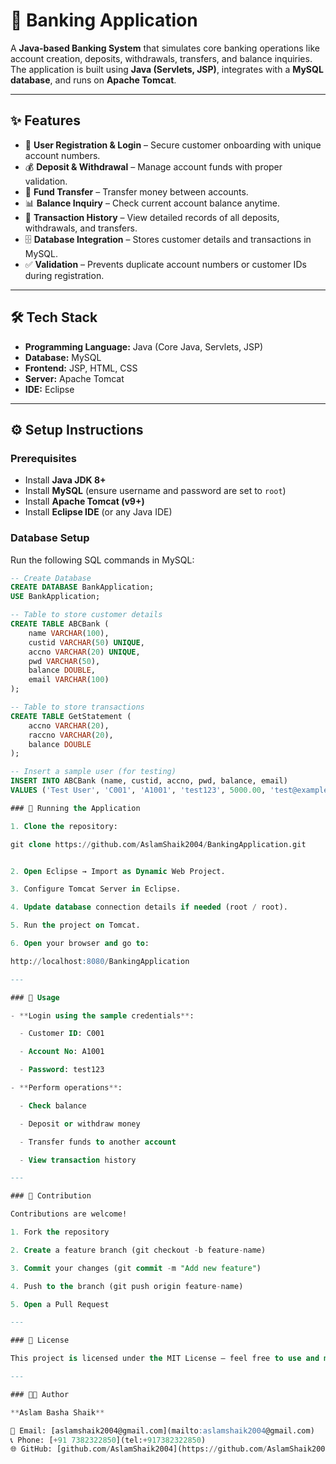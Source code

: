 # 🏦 Banking Application

A **Java-based Banking System** that simulates core banking operations like account creation, deposits, withdrawals, transfers, and balance inquiries.  
The application is built using **Java (Servlets, JSP)**, integrates with a **MySQL database**, and runs on **Apache Tomcat**.

---

## ✨ Features
- 🔑 **User Registration & Login** – Secure customer onboarding with unique account numbers.  
- 💰 **Deposit & Withdrawal** – Manage account funds with proper validation.  
- 🔄 **Fund Transfer** – Transfer money between accounts.  
- 📊 **Balance Inquiry** – Check current account balance anytime.  
- 🧾 **Transaction History** – View detailed records of all deposits, withdrawals, and transfers.  
- 🗄️ **Database Integration** – Stores customer details and transactions in MySQL.  
- ✅ **Validation** – Prevents duplicate account numbers or customer IDs during registration.  

---

## 🛠️ Tech Stack
- **Programming Language:** Java (Core Java, Servlets, JSP)  
- **Database:** MySQL  
- **Frontend:** JSP, HTML, CSS  
- **Server:** Apache Tomcat  
- **IDE:** Eclipse  

---

## ⚙️ Setup Instructions

### Prerequisites
- Install **Java JDK 8+**  
- Install **MySQL** (ensure username and password are set to `root`)  
- Install **Apache Tomcat (v9+)**  
- Install **Eclipse IDE** (or any Java IDE)

### Database Setup
Run the following SQL commands in MySQL:

```sql
-- Create Database
CREATE DATABASE BankApplication;
USE BankApplication;

-- Table to store customer details
CREATE TABLE ABCBank (
    name VARCHAR(100),
    custid VARCHAR(50) UNIQUE,
    accno VARCHAR(20) UNIQUE,
    pwd VARCHAR(50),
    balance DOUBLE,
    email VARCHAR(100)
);

-- Table to store transactions
CREATE TABLE GetStatement (
    accno VARCHAR(20),
    raccno VARCHAR(20),
    balance DOUBLE
);

-- Insert a sample user (for testing)
INSERT INTO ABCBank (name, custid, accno, pwd, balance, email)
VALUES ('Test User', 'C001', 'A1001', 'test123', 5000.00, 'test@example.com');

### 🚀 Running the Application

1. Clone the repository:

git clone https://github.com/AslamShaik2004/BankingApplication.git


2. Open Eclipse → Import as Dynamic Web Project.

3. Configure Tomcat Server in Eclipse.

4. Update database connection details if needed (root / root).

5. Run the project on Tomcat.

6. Open your browser and go to:

http://localhost:8080/BankingApplication

---

### 🚀 Usage

- **Login using the sample credentials**:

  - Customer ID: C001

  - Account No: A1001

  - Password: test123

- **Perform operations**:

  - Check balance

  - Deposit or withdraw money

  - Transfer funds to another account

  - View transaction history

---

### 🤝 Contribution

Contributions are welcome!

1. Fork the repository

2. Create a feature branch (git checkout -b feature-name)

3. Commit your changes (git commit -m "Add new feature")

4. Push to the branch (git push origin feature-name)

5. Open a Pull Request

---

### 📜 License

This project is licensed under the MIT License – feel free to use and modify it.

---

### 👨‍💻 Author

**Aslam Basha Shaik**

📧 Email: [aslamshaik2004@gmail.com](mailto:aslamshaik2004@gmail.com)  
📞 Phone: [+91 7382322850](tel:+917382322850)  
🌐 GitHub: [github.com/AslamShaik2004](https://github.com/AslamShaik2004)  
